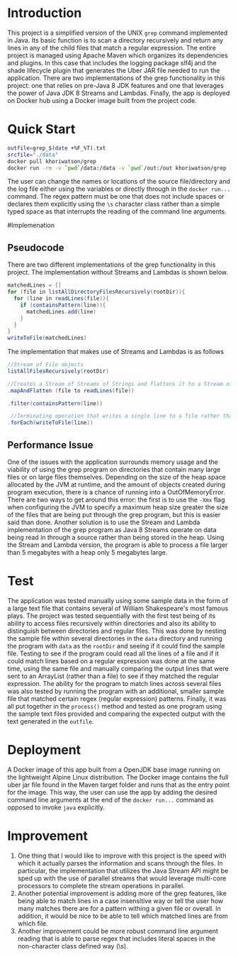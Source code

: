 # Introduction
This project is a simplified version of the UNIX `grep` command implemented in Java. Its basic function is to scan a directory recursively and 
return any lines in any of the child files that match a regular expression. The entire project is managed using Apache Maven which organizes 
its dependencies and plugins. In this case that includes the logging package slf4j and the shade lifecycle plugin that generates the Uber JAR file
needed to run the application. There are two implementations of the grep functionality in this project: one that relies on pre-Java 8 JDK features and one
that leverages the power of Java JDK 8 Streams and Lambdas. Finally, the app is deployed on Docker hub using a Docker image built from the project code.

# Quick Start
```bash
outfile=grep_$(date +%F_%T).txt
srcfile="./data"
docker pull khoriwatson/grep
docker run -rm -v `pwd`/data:/data -v `pwd`/out:/out khoriwatson/grep [INSERT REGEX HERE] ${srcfile} ${outfile}
```
The user can change the names or locations of the source file/directory and the log file either using the variables or directly through in the `docker run...` command. The regex pattern must be one that does not include spaces or declares them explicitly using the `\s` character class rather than a simple typed space as that interrupts the reading of the command line arguments.

#Implemenation
## Pseudocode
There are two different implementations of the grep functionality in this project. The implementation without Streams and Lambdas is shown below.
```java
matchedLines = []
for (file in listAllDirectoryFilesRecursively(rootDir)){
  for (line in readLines(file)){
    if (containsPattern(line)){
      matchedLines.add(line)
    }
  }
}
writeToFile(matchedLines)  
```
The implementation that makes use of Streams and Lambdas is as follows
```java
//Stream of File objects
listAllFilesRecursively(rootDir)

//Creates a Stream of Streams of Strings and flattens it to a Stream of all Strings from the all files
.mapAndFlatten (file to readLines(file))

.filter(containsPattern(line))

 //Terminating operation that writes a single line to a file rather than a list of lines
.forEach(writeToFile(line))
```


## Performance Issue
One of the issues with the application surrounds memory usage and the viability of using the grep program on directories that contain many large files or on
large files themselves. Depending on the size of the heap space allocated by the JVM at runtime, and the amount of objects created during program execution,
there is a chance of running into a OutOfMemoryError. There are two ways to get around this error: the first is to use the `-Xmx` flag when configuring the JVM to specify
a maximum heap size greater the size of the files that are being put through the grep program, but this is easier said than done. Another solution is to use the Stream
and Lambda implementation of the grep program as Java 8 Streams operate on data being read in through a source rather than being stored in the heap. Using the Stream
and Lambda version, the program is able to process a file larger than 5 megabytes with a heap only 5 megabytes large.

# Test
The application was tested manually using some sample data in the form of a large text file that contains several of William Shakespeare's most famous plays. The project was
tested sequentially with the first test being of its ability to access files recursively within directories and also its ability to distinguish between directories
and regular files. This was done by nesting the sample file within several directories in the `data` directory and running the program with `data` as the `rootDir` and 
seeing if it could find the sample file. Testing to see if the program could read all the lines of a file and if it could match lines based on a regular expression was done
at the same time, using the same file and manually comparing the output lines that were sent to an ArrayList (rather than a file) to see if they matched the regular
expression. The ability for the program to match lines across several files was also tested by running the program with an additional, smaller sample file that matched
certain regex (regular expression) patterns. Finally, it was all put together in the `process()` method and tested as one program using the sample text files provided and comparing
the expected output with the text generated in the `outfile`.

# Deployment
A Docker image of this app built from a OpenJDK base image running on the lightweight Alpine Linux distribution. The Docker image contains the full uber jar file found in the Maven target folder and runs that as the entry point for the image. This way, the user can use the app by adding the desired command line arguments at the end of the `docker run...` command as opposed to invoke `java` explicitly.

# Improvement
1. One thing that I would like to improve with this project is the speed with which it actually parses the information and scans through the files. In particular, the 
implementation that utilizes the Java Stream API might be sped up with the use of parallel streams that would leverage multi-core processors to complete the stream operations
in parallel.
2. Another potential improvement is adding more of the grep features, like being able to match lines in a case insensitive way or tell the user how many matches there
are for a pattern withing a given file or overall. In addition, it would be nice to be able to tell which matched lines are from which file.
3. Another improvement could be more robust command line argument reading that is able to parse regex that includes literal spaces in the non-character class defined way (\s).

